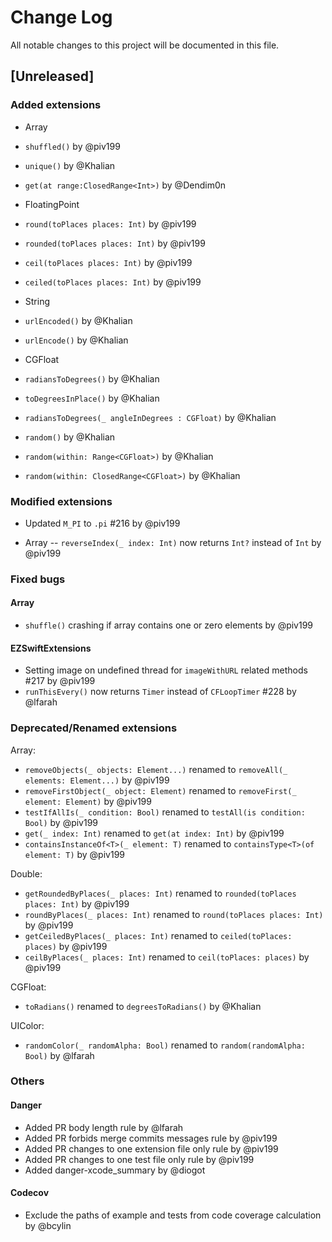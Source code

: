# Change Log
All notable changes to this project will be documented in this file.

## [Unreleased] 

### Added extensions

- Array
- `shuffled()` by @piv199
- `unique()` by @Khalian
- `get(at range:ClosedRange<Int>)` by @Dendim0n

- FloatingPoint
- `round(toPlaces places: Int)` by @piv199
- `rounded(toPlaces places: Int)` by @piv199
- `ceil(toPlaces places: Int)` by @piv199
- `ceiled(toPlaces places: Int)` by @piv199

- String
- `urlEncoded()` by @Khalian
- `urlEncode()` by @Khalian

- CGFloat
- `radiansToDegrees()` by @Khalian
- `toDegreesInPlace()` by @Khalian
- `radiansToDegrees(_ angleInDegrees : CGFloat)` by @Khalian
- `random()` by @Khalian
- `random(within: Range<CGFloat>)` by @Khalian
- `random(within: ClosedRange<CGFloat>)` by @Khalian


### Modified extensions

- Updated `M_PI` to `.pi` #216 by @piv199

- Array
-- `reverseIndex(_ index: Int)` now returns `Int?` instead of `Int` by @piv199

### Fixed bugs

#### Array
- `shuffle()` crashing if array contains one or zero elements  by @piv199

#### EZSwiftExtensions
- Setting image on undefined thread for `imageWithURL` related methods #217 by @piv199
- `runThisEvery()` now returns `Timer` instead of `CFLoopTimer` #228 by @lfarah

### Deprecated/Renamed extensions

Array:
- `removeObjects(_ objects: Element...)` renamed to `removeAll(_ elements: Element...)` by @piv199
- `removeFirstObject(_ object: Element)` renamed to `removeFirst(_ element: Element)` by @piv199
- `testIfAllIs(_ condition: Bool)` renamed to `testAll(is condition: Bool)` by @piv199
- `get(_ index: Int)` renamed to `get(at index: Int)` by @piv199
- `containsInstanceOf<T>(_ element: T)` renamed to `containsType<T>(of element: T)` by @piv199

Double:
- `getRoundedByPlaces(_ places: Int)` renamed to `rounded(toPlaces places: Int)` by @piv199
- `roundByPlaces(_ places: Int)` renamed to `round(toPlaces places: Int)` by @piv199
- `getCeiledByPlaces(_ places: Int)` renamed to `ceiled(toPlaces: places)` by @piv199
- `ceilByPlaces(_ places: Int)` renamed to `ceil(toPlaces: places)` by @piv199

CGFloat:
- `toRadians()` renamed to `degreesToRadians()` by @Khalian

UIColor:
- `randomColor(_ randomAlpha: Bool)` renamed to `random(randomAlpha: Bool)` by @lfarah

### Others

#### Danger

- Added PR body length rule by @lfarah
- Added PR forbids merge commits messages rule by @piv199
- Added PR changes to one extension file only rule by @piv199
- Added PR changes to one test file only rule by @piv199
- Added danger-xcode_summary by @diogot

#### Codecov

- Exclude the paths of example and tests from code coverage calculation by @bcylin
